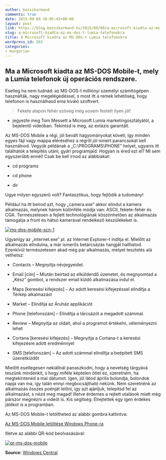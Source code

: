 ```yaml
---
author: bozsikarmand
comments: true
date: 2015-09-09 16:05:43+00:00
layout: post
link: https://blog.bozsikarmand.hu/2015/09/09/a-microsoft-kiadta-az-ms-dos-t-lumia-telefonokra/
slug: a-microsoft-kiadta-az-ms-dos-t-lumia-telefonokra
title: A Microsoft kiadta az MS-DOS-t Lumia telefonokra
wordpress_id: 263
categories:
- Hungarian
---
```


## Ma a Microsoft kiadta az MS-DOS Mobile-t, mely a Lumia telefonok új operációs rendszere.


Esetleg ha nem tudnád: az MS-DOS-t milliónyi személyi számítógépen használták, nagy megelégedéssel, s most itt a remek lehetőség, hogy telefonon is használhasd eme kiváló szoftvert.


<blockquote>Fekete alapon fehér szöveg még sosem festett ilyen jól!</blockquote>


- jegyezte meg Tom Messett a Microsoft Lumia marketingosztályától, a bejelentő videóban. Tekintsd is meg, az extázis garantált.



Az MS-DOS Mobile a régi, jól bevált hagyományokat követi, így minden egyes fájl vagy mappa eléréséhez a régről jól ismert parancsokat kell használnod. Vegyük példának a „C:\PROGRAMS\PHONE” helyet, ugyanis itt találhatók a telepítés utáni, gyári programjaid. Hogyan is éred ezt el? Mi sem egyszerűbb ennél! Csak be kell írnod az alábbiakat:



	
  * cd programs

	
  * cd phone

	
  * dir


Ugye milyen egyszerű volt? Fantasztikus, hogy fejlődik a tudomány!

Például ha itt beírod azt, hogy „camera.exe” akkor elindul a kamera alkalmazás, melynek három különféle módja van: ASCII, fekete-fehér és CGA. Természetesen a fejlett technológiának köszönhetően az alkalmazás támogatja a front és hátsó kamerával rendelkező készülékeket is.

[![ms-dos-mobile-scn-1](https://armands.blog/images/ms-dos-mobile-scn-1.jpg)](https://armands.blog/images/ms-dos-mobile-scn-1.jpg)

Ugyanígy az „internet.exe” pl. az Internet Explorer-t indítja el. Mielőtt az alkalmazás elindulna, a már ismerős betárcsázás hangját hallhatod. Ezenkívül természetesen akad még pár alkalmazás, melyet tesztelés alá vethetsz:



	
  * Contacts – Megnyitja névjegyeidet.

	
  * Email [cím] – Miután beírtad az elküldendő üzenetet, és megnyomtad a „Kész” gombot, a rendszer email küldő alkalmazása indul el.

	
  * Maps [keresési kifejezés] – Az adott keresési kifejezéssel elindítja a Térkép alkalmazást

	
  * Market – Elindítja az Áruház applikációt

	
  * Phone [telefonszám] – Elindítja a tárcsázót a megadott számmal.

	
  * Review – Megnyitja az oldalt, ahol a programot értékelni, véleményezni lehet

	
  * Cortana [keresési kifejezés] – Megnyitja a Cortana-t a keresési kifejezésre adott eredménnyel

	
  * SMS [telefonszám] – Az adott számmal elindítja a beépített SMS üzenetküldőt


Mielőtt esetlegesen nekiállnál panaszkodni, hogy a nevetség tárgyává teszünk mindenkit, s hogy miféle képtelen ötlet ez, szeretném, ha megtekintenéd a mai dátumot. Igen, jól látod április bolondja, bolondok napja van ma, így talán ennyi megbocsájtható nekünk. Nem szeretnénk az alkalmazás összes poénját lelőni, így azt ajánljuk, telepítsd fel az alkalmazást, s nézd meg magad! Illetve érdemes a rejtett utalások miatt még párszor megnézni a videót is. Kis segítség: Elrejtettek egy igen érdekes játékot is a programban.

Az MS-DOS Mobile-t letöltheted az alábbi gombra kattintva:

<a href="http://www.windowsphone.com/en-gb/store/app/ms-dos-mobile/8573c4a8-b9df-4409-90a6-dad2dc0b6b26" title="ms-dos mobile" target="_blank">Az MS-DOS Mobile letöltése Windows Phone-ra</a>

Illetve az alábbi QR-kód beolvasásával:

[![qr-ms-dos-mobile](https://armands.blog/images/qr-ms-dos-mobile.png)](https://armands.blog/images/qr-ms-dos-mobile.png)

__Source:__ [Windows Central](http://www.windowscentral.com/microsoft-launches-ms-dos-mobile)
